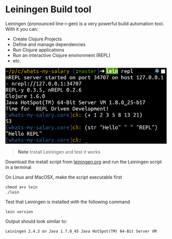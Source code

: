 # Leiningen Build tool

Leiningen (pronounced line-i-gen) is a very powerful build automation tool.  With it you can:

* Create Clojure Projects
* Define and manage dependencies
* Run Clojure applications
* Run an interactive Clojure environment (REPL)
* etc.

![Leiningen - build automation for Clojure](../images/leiningen-repl-custom-prompt.png)

> **Note** Install Leiningen and test it works

  Download the install script from [leiningen.org](http://leiningen.org/) and run the Leiningen script in a terminal

  On Linux and MacOSX, make the script executable first

    chmod a+x lein
    ./lein

  Test that Leiningen is installed with the following command

    lein version

  Output should look similar to:

    Leiningen 2.4.3 on Java 1.7.0_45 Java HotSpot(TM) 64-Bit Server VM

